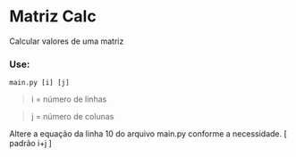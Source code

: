 # Matriz Calc
Calcular valores de uma matriz

### Use:
```
main.py [i] [j]
```
> i = número de linhas

> j = número de colunas

 Altere a equação da linha 10 do arquivo main.py conforme a necessidade. [ padrão i+j ]